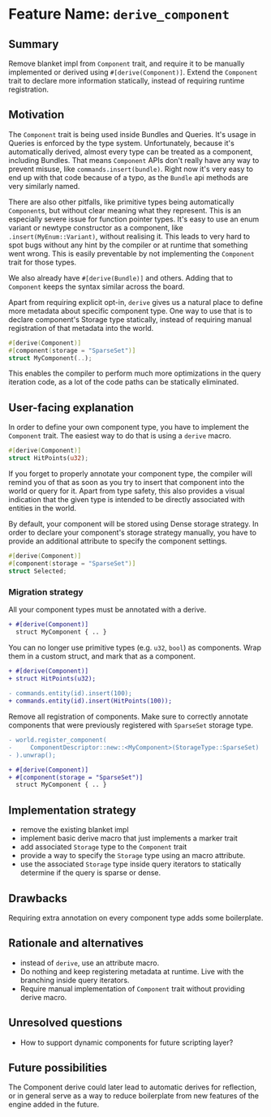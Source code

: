 # Feature Name: `derive_component`

## Summary

Remove blanket impl from `Component` trait, and require it to be manually implemented or derived using `#[derive(Component)]`.
Extend the `Component` trait to declare more information statically, instead of requiring runtime registration.

## Motivation

The `Component` trait is being used inside Bundles and Queries. It's usage in Queries is enforced by the type system.
Unfortunately, because it's automatically derived, almost every type can be treated as a component, including Bundles.
That means `Component` APIs don't really have any way to prevent misuse, like `commands.insert(bundle)`. Right now
it's very easy to end up with that code because of a typo, as the `Bundle` api methods are very similarly named.

There are also other pitfalls, like primitive types being automatically `Component`s, but without clear meaning what they represent.
This is an especially severe issue for function pointer types. It's easy to use an enum variant or newtype constructor as
a component, like `.insert(MyEnum::Variant)`,  without realising it. This leads to very hard to spot bugs without any hint
by the compiler or at runtime that something went wrong. This is easily preventable by not implementing the `Component` trait for those types.

We also already have `#[derive(Bundle)]` and others. Adding that to `Component` keeps the syntax similar across the board.

Apart from requiring explicit opt-in, `derive` gives us a natural place to define more metadata about specific component type.
One way to use that is to declare component's Storage type statically, instead of requiring manual registration of that metadata
into the world.

```rust
#[derive(Component)]
#[component(storage = "SparseSet")]
struct MyComponent(..);
```

This enables the compiler to perform much more optimizations in the query iteration code, as a lot of the code paths can be statically eliminated.

## User-facing explanation

In order to define your own component type, you have to implement the `Component` trait. The easiest way to do that is using a `derive` macro.

```rust
#[derive(Component)]
struct HitPoints(u32);
```

If you forget to properly annotate your component type, the compiler will remind you
of that as soon as you try to insert that component into the world or query for it. Apart from type safety, this also provides a visual indication that the given type
is intended to be directly associated with entities in the world.

By default, your component will be stored using Dense storage strategy.
In order to declare your component's storage strategy manually, you have to provide an additional attribute
to specify the component settings.

```rust
#[derive(Component)]
#[component(storage = "SparseSet")]
struct Selected;
```

### Migration strategy

All your component types must be annotated with a derive.

```diff
+ #[derive(Component)]
  struct MyComponent { .. }
```

You can no longer use primitive types (e.g. `u32`, `bool`) as components.
Wrap them in a custom struct, and mark that as a component.

```diff
+ #[derive(Component)]
+ struct HitPoints(u32);
  
- commands.entity(id).insert(100);
+ commands.entity(id).insert(HitPoints(100));
```

Remove all registration of components. Make sure to correctly annotate components that were previously registered with `SparseSet` storage type.

```diff
- world.register_component(
-     ComponentDescriptor::new::<MyComponent>(StorageType::SparseSet)
- ).unwrap();

+ #[derive(Component)]
+ #[component(storage = "SparseSet")]
  struct MyComponent { .. }
```

## Implementation strategy

- remove the existing blanket impl
- implement basic derive macro that just implements a marker trait
- add associated `Storage` type to the `Component` trait
- provide a way to specify the `Storage` type using an macro attribute.
- use the associated `Storage` type inside query iterators to statically determine
  if the query is sparse or dense.

## Drawbacks

Requiring extra annotation on every component type adds some boilerplate.

## Rationale and alternatives

- instead of `derive`, use an attribute macro.
- Do nothing and keep registering metadata at runtime. Live with the branching inside query iterators.
- Require manual implementation of `Component` trait without providing derive macro.

## Unresolved questions

- How to support dynamic components for future scripting layer?

## Future possibilities

The Component derive could later lead to automatic derives for reflection, or in general serve
as a way to reduce boilerplate from new features of the engine added in the future.
